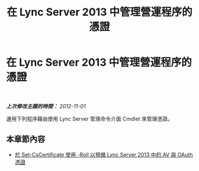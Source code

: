 ﻿---
title: 在 Lync Server 2013 中管理營運程序的憑證
TOCTitle: 在 Lync Server 2013 中管理營運程序的憑證
ms:assetid: 328d2ae3-9d43-46bd-98a6-520726d55492
ms:mtpsurl: https://technet.microsoft.com/zh-tw/library/JJ688017(v=OCS.15)
ms:contentKeyID: 49890012
ms.date: 08/10/2015
mtps_version: v=OCS.15
ms.translationtype: HT
---

# 在 Lync Server 2013 中管理營運程序的憑證

 

_**上次修改主題的時間：** 2012-11-01_

運用下列程序藉由使用 Lync Server 管理命令介面 Cmdlet 來管理憑證。

## 本章節內容

  - [於 Set-CsCertificate 使用 -Roll 以預備 Lync Server 2013 中的 AV 與 OAuth 憑證](lync-server-2013-staging-av-and-oauth-certificates-using-roll-in-https://docs.microsoft.com/en-us/powershell/module/skype/Set-CsCertificate)

